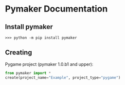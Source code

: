 # Pymaker Documentation
## Install pymaker
```
>>> python -m pip install pymaker
```

## Creating
Pygame project (pymaker 1.0.b1 and upper):
```python
from pymaker import *
create(project_name="Example", project_type="pygame")
```
